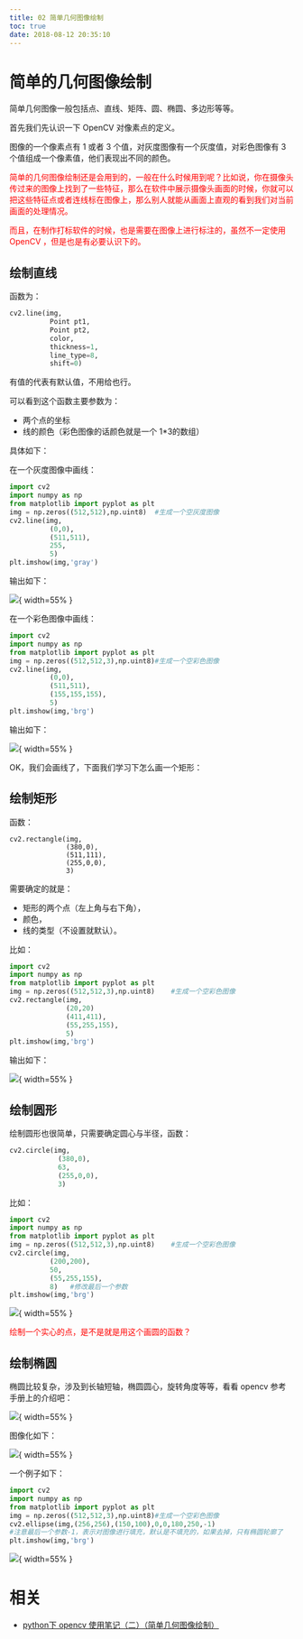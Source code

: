 ```yaml
---
title: 02 简单几何图像绘制
toc: true
date: 2018-08-12 20:35:10
---
```

# 简单的几何图像绘制

简单几何图像一般包括点、直线、矩阵、圆、椭圆、多边形等等。

首先我们先认识一下 OpenCV 对像素点的定义。

图像的一个像素点有 1 或者 3 个值，对灰度图像有一个灰度值，对彩色图像有 3 个值组成一个像素值，他们表现出不同的颜色。

<span style="color:red;">简单的几何图像绘制还是会用到的，一般在什么时候用到呢？比如说，你在摄像头传过来的图像上找到了一些特征，那么在软件中展示摄像头画面的时候，你就可以把这些特征点或者连线标在图像上，那么别人就能从画面上直观的看到我们对当前画面的处理情况。</span>

<span style="color:red;">而且，在制作打标软件的时候，也是需要在图像上进行标注的，虽然不一定使用 OpenCV ，但是也是有必要认识下的。</span>




## 绘制直线

函数为：

```python
cv2.line(img,
          Point pt1,
          Point pt2,
          color,
          thickness=1,
          line_type=8,
          shift=0)
```


有值的代表有默认值，不用给也行。

可以看到这个函数主要参数为：

- 两个点的坐标
- 线的颜色（彩色图像的话颜色就是一个 1*3的数组）

具体如下：

在一个灰度图像中画线：

```python
import cv2
import numpy as np
from matplotlib import pyplot as plt
img = np.zeros((512,512),np.uint8)  #生成一个空灰度图像
cv2.line(img,
          (0,0),
          (511,511),
          255,
          5)
plt.imshow(img,'gray')
```

输出如下：

![](http://images.iterate.site/blog/image/180812/d4iBhlJ7c0.png?imageslim){ width=55% }

在一个彩色图像中画线：

```python
import cv2
import numpy as np
from matplotlib import pyplot as plt
img = np.zeros((512,512,3),np.uint8)#生成一个空彩色图像
cv2.line(img,
          (0,0),
          (511,511),
          (155,155,155),
          5)
plt.imshow(img,'brg')
```

输出如下：

![](http://images.iterate.site/blog/image/180812/Id5CLDJcK4.png?imageslim){ width=55% }


OK，我们会画线了，下面我们学习下怎么画一个矩形：

## 绘制矩形

函数：

```
cv2.rectangle(img,
              (380,0),
              (511,111),
              (255,0,0),
              3)
```

需要确定的就是：

- 矩形的两个点（左上角与右下角），
- 颜色，
- 线的类型（不设置就默认）。


比如：

```python
import cv2
import numpy as np
from matplotlib import pyplot as plt
img = np.zeros((512,512,3),np.uint8)    #生成一个空彩色图像
cv2.rectangle(img,
              (20,20)
              (411,411),
              (55,255,155),
              5)
plt.imshow(img,'brg')
```

输出如下：

![](http://images.iterate.site/blog/image/180812/J57c4K2gC7.png?imageslim){ width=55% }

## 绘制圆形

绘制圆形也很简单，只需要确定圆心与半径，函数：

```python
cv2.circle(img,
            (380,0),
            63,
            (255,0,0),
            3)
```

比如：

```python
import cv2
import numpy as np
from matplotlib import pyplot as plt
img = np.zeros((512,512,3),np.uint8)    #生成一个空彩色图像
cv2.circle(img,
          (200,200),
          50,
          (55,255,155),
          8)   #修改最后一个参数
plt.imshow(img,'brg')
```

![](http://images.iterate.site/blog/image/180812/f3040GJGCC.png?imageslim){ width=55% }

<span style="color:red;">绘制一个实心的点，是不是就是用这个画圆的函数？</span>

## 绘制椭圆

椭圆比较复杂，涉及到长轴短轴，椭圆圆心，旋转角度等等，看看 opencv 参考手册上的介绍吧：

![](http://images.iterate.site/blog/image/180812/ke6ek6aF8m.png?imageslim){ width=55% }

图像化如下：

![](http://images.iterate.site/blog/image/180812/aF55GG7fI0.png?imageslim){ width=55% }

一个例子如下：

```python
import cv2
import numpy as np
from matplotlib import pyplot as plt
img = np.zeros((512,512,3),np.uint8)#生成一个空彩色图像
cv2.ellipse(img,(256,256),(150,100),0,0,180,250,-1)
#注意最后一个参数-1，表示对图像进行填充，默认是不填充的，如果去掉，只有椭圆轮廓了
plt.imshow(img,'brg')
```

![](http://images.iterate.site/blog/image/180812/mBI9iA06Hc.png?imageslim){ width=55% }


# 相关

- [python下 opencv 使用笔记（二）（简单几何图像绘制）](https://blog.csdn.net/on2way/article/details/46793911)

